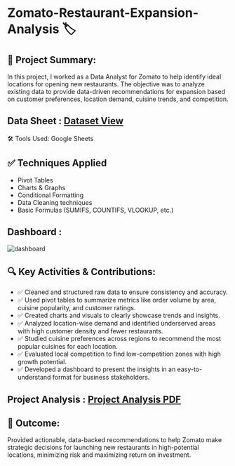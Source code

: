 # Zomato-Restaurant-Expansion-Analysis 🏷️

## 📄 Project Summary: 
In this project, I worked as a Data Analyst for Zomato to help identify ideal locations for opening new restaurants. The objective was to analyze existing data  to provide data-driven recommendations for expansion based on customer preferences, location demand, cuisine trends, and competition.

## Data Sheet : <a href= "https://github.com/roopsagnik/Zomato-Restaurant-Expansion-Analysis/blob/main/Final_Zomato_Data_sheet.xlsx"> Dataset View </a>

🛠️ Tools Used: Google Sheets 

## ✅ Techniques Applied
<ul>
  <li>Pivot Tables</li>
  <li>Charts & Graphs</li>
  <li>Conditional Formatting</li>
  <li>Data Cleaning techniques</li>
  <li>Basic Formulas (SUMIFS, COUNTIFS, VLOOKUP, etc.)</li>
</ul>

## Dashboard :
![dashboard](https://github.com/user-attachments/assets/659d2bc7-04e4-4826-999d-655e4216093c)

## 🔍 Key Activities & Contributions:

<ul>
  <li> ✅ Cleaned and structured raw data to ensure consistency and accuracy.</li>
  <li> ✅ Used pivot tables to summarize metrics like order volume by area, cuisine popularity, and customer ratings.</li>
  <li> ✅ Created charts and visuals to clearly showcase trends and insights.</li>
  <li> ✅ Analyzed location-wise demand and identified underserved areas with high customer density and fewer restaurants.</li>
  <li> ✅ Studied cuisine preferences across regions to recommend the most popular cuisines for each location.</li>
  <li> ✅ Evaluated local competition to find low-competition zones with high growth potential.</li>
  <li> ✅ Developed a dashboard to present the insights in an easy-to-understand format for business stakeholders.</li>
</ul>

## Project Analysis : <a href="https://github.com/roopsagnik/Zomato-Restaurant-Expansion-Analysis/blob/main/Project%20Analysis.pdf"> Project Analysis PDF </a>

## 🎯 Outcome:
Provided actionable, data-backed recommendations to help Zomato make strategic decisions for launching new restaurants in high-potential locations, minimizing risk and maximizing return on investment.
